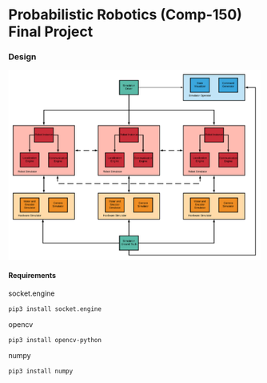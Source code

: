# Probabilistic Robotics (Comp-150) Final Project

### Design

![Design specification](https://raw.githubusercontent.com/0xJeremy/Probabilistic-Robotics-Final/master/docs/design.png?token=AJN4KPW32BUQ4C2PNC6TVNS6W3OFE)

#### Requirements
socket.engine
```bash
pip3 install socket.engine
```
opencv
```bash
pip3 install opencv-python
```
numpy
```bash
pip3 install numpy
```